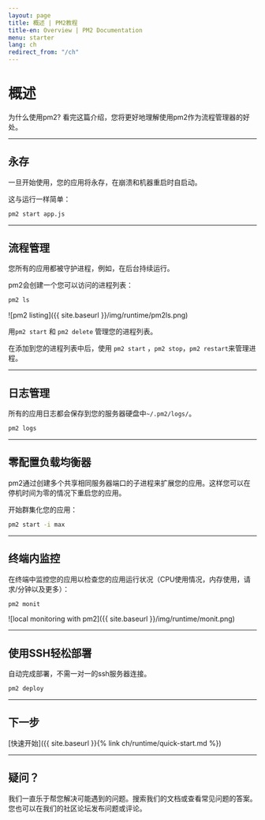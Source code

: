 ```yaml
---
layout: page
title: 概述 | PM2教程
title-en: Overview | PM2 Documentation
menu: starter
lang: ch
redirect_from: "/ch"
---
```


# 概述

为什么使用pm2? 看完这篇介绍，您将更好地理解使用pm2作为流程管理器的好处。

---

## 永存

一旦开始使用，您的应用将永存，在崩溃和机器重启时自启动。

这与运行一样简单：
```bash
pm2 start app.js
```

---

## 流程管理

您所有的应用都被守护进程，例如，在后台持续运行。

pm2会创建一个您可以访问的进程列表：

```bash
pm2 ls
```

![pm2 listing]({{ site.baseurl }}/img/runtime/pm2ls.png)

用`pm2 start` 和 `pm2 delete` 管理您的进程列表。

在添加到您的进程列表中后，使用 `pm2 start` ，`pm2 stop`，`pm2 restart`来管理进程。

---

## 日志管理

所有的应用日志都会保存到您的服务器硬盘中`~/.pm2/logs/`。

```bash
pm2 logs
```

---

## 零配置负载均衡器

pm2通过创建多个共享相同服务器端口的子进程来扩展您的应用。这样您可以在停机时间为零的情况下重启您的应用。

开始群集化您的应用：
```bash
pm2 start -i max
```

---

## 终端内监控

在终端中监控您的应用以检查您的应用运行状况（CPU使用情况，内存使用，请求/分钟以及更多）：

```bash
pm2 monit
```

![local monitoring with pm2]({{ site.baseurl }}/img/runtime/monit.png)

---

## 使用SSH轻松部署

自动完成部署，不需一对一的ssh服务器连接。

```bash
pm2 deploy
```

---

## 下一步

[快速开始]({{ site.baseurl }}{% link ch/runtime/quick-start.md %})

---

## 疑问？

我们一直乐于帮您解决可能遇到的问题。搜索我们的文档或查看常见问题的答案。您也可以在我们的社区论坛发布问题或评论。